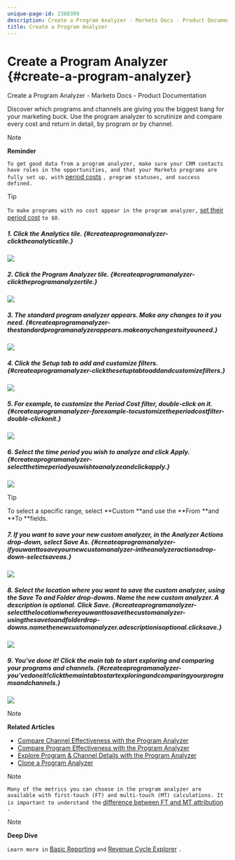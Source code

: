 ```yaml
---
unique-page-id: 2360399
description: Create a Program Analyzer - Marketo Docs - Product Documentation
title: Create a Program Analyzer
---
```


# Create a Program Analyzer {#create-a-program-analyzer}

Create a Program Analyzer - Marketo Docs - Product Documentation

Discover which programs and channels are giving you the biggest bang for your marketing buck. Use the program analyzer to scrutinize and compare every cost and return in detail, by program or by channel.

>[!NOTE]
>
>**Reminder**
>
>`To get good data from a program analyzer, make sure your CRM contacts have roles in the opportunities, and that your Marketo programs are fully set up, with` [period costs](../../../../../welcome-to-marketo-docs/product-docs/reporting/revenue-cycle-analytics/revenue-tools/define-period-costs.md) `, program statuses, and success defined.`

>[!TIP]
>
>`To make programs with no cost appear in the program analyzer,` [set their period cost](../../../../../welcome-to-marketo-docs/product-docs/reporting/revenue-cycle-analytics/revenue-tools/define-period-costs.md) `to $0.`

##### 1. Click the Analytics tile. {#createaprogramanalyzer-clicktheanalyticstile.}

![](assets/image2014-9-17-13-3a7-3a1.png)  

##### 2. Click the Program Analyzer tile. {#createaprogramanalyzer-clicktheprogramanalyzertile.}

![](assets/program-analyzer-icon-hand.png)  

##### 3. The standard program analyzer appears. Make any changes to it you need. {#createaprogramanalyzer-thestandardprogramanalyzerappears.makeanychangestoityouneed.}

![](assets/image2016-10-31-15-3a3-3a9.png) 

##### 4. Click the Setup tab to add and customize filters. {#createaprogramanalyzer-clickthesetuptabtoaddandcustomizefilters.}

![](assets/image2016-10-31-15-3a25-3a57.png)

##### 5. For example, to customize the Period Cost filter, double-click on it. {#createaprogramanalyzer-forexample-tocustomizetheperiodcostfilter-double-clickonit.}

![](assets/image2016-10-31-15-3a33-3a2.png)

##### 6. Select the time period you wish to analyze and click Apply. {#createaprogramanalyzer-selectthetimeperiodyouwishtoanalyzeandclickapply.}

![](assets/image2016-10-31-15-3a30-3a32.png)

>[!TIP]
>
>To select a specific range, select **Custom **and use the **From **and **To **fields.

##### 7. If you want to save your new custom analyzer, in the Analyzer Actions drop-down, select Save As. {#createaprogramanalyzer-ifyouwanttosaveyournewcustomanalyzer-intheanalyzeractionsdrop-down-selectsaveas.}

![](assets/image2016-10-31-15-3a5-3a8.png)

##### 8. Select the location where you want to save the custom analyzer, using the Save To and Folder drop-downs. Name the new custom analyzer. A description is optional. Click Save. {#createaprogramanalyzer-selectthelocationwhereyouwanttosavethecustomanalyzer-usingthesavetoandfolderdrop-downs.namethenewcustomanalyzer.adescriptionisoptional.clicksave.}

![](assets/image2016-10-31-15-3a7-3a19.png)

##### 9. You've done it! Click the main tab to start exploring and comparing your programs and channels. {#createaprogramanalyzer-you'vedoneit!clickthemaintabtostartexploringandcomparingyourprogramsandchannels.}

![](assets/november-custom-report.png)

>[!NOTE]
>
>**Related Articles**
>
>* [Compare Channel Effectiveness with the Program Analyzer](compare-channel-effectiveness-with-the-program-analyzer.md)
>* [Compare Program Effectiveness with the Program Analyzer](compare-program-effectiveness-with-the-program-analyzer.md)
>* [Explore Program & Channel Details with the Program Analyzer](explore-program-&-channel-details-with-the-program-analyzer.md)
>* [Clone a Program Analyzer](clone-a-program-analyzer.md)
>

>[!NOTE]
>
>`Many of the metrics you can choose in the program analyzer are available with first-touch (FT) and multi-touch (MT) calculations. It is important to understand the` [difference between FT and MT attribution](../../../../../welcome-to-marketo-docs/product-docs/reporting/revenue-cycle-analytics/revenue-tools/understanding-attribution.md) `.`

>[!NOTE]
>
>**Deep Dive**
>
>`Learn more in` [Basic Reporting](../../../../../welcome-to-marketo-docs/product-docs/reporting/basic-reporting.md) `and` [Revenue Cycle Explorer](../../../../../welcome-to-marketo-docs/product-docs/reporting/revenue-cycle-analytics.md) `.`

